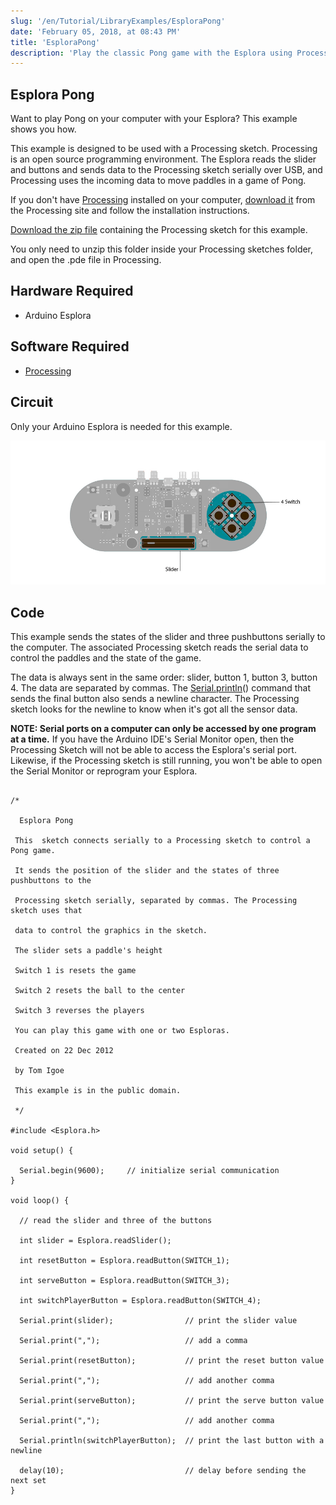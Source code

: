 ```yaml
---
slug: '/en/Tutorial/LibraryExamples/EsploraPong'
date: 'February 05, 2018, at 08:43 PM'
title: 'EsploraPong'
description: 'Play the classic Pong game with the Esplora using Processing.'
---
```




## Esplora Pong

Want to play Pong on your computer with your Esplora? This example shows you how.

This example is designed to be used with a Processing sketch. Processing is an open source programming environment. The Esplora reads the slider and buttons and sends data to the Processing sketch serially over USB, and Processing uses the incoming data to move paddles in a game of Pong.

If you don't have [Processing](http://www.processing.org) installed on your computer,  [download it](http://www.processing.org/download/) from the Processing site and follow the installation instructions.

[Download the zip file](https://arduino.cc/en/uploads/Tutorial/ProcessingPong.zip) containing the Processing sketch for this example.

You only need to unzip this folder inside your Processing sketches folder, and open the .pde file in Processing.

## Hardware Required

- Arduino Esplora

## Software Required

- [Processing](http://processing.org)

## Circuit

Only your Arduino Esplora is needed for this example.

![Esplora board using slider and pushbuttons](./assets/Esplora_Pong.png)

 

## Code

This example sends the states of the slider and three pushbuttons serially to the computer.  The associated Processing sketch reads the serial data to control the paddles and the state of the game.

The data is always sent in the same order:  slider, button 1, button 3, button 4. The data are separated by commas. The [Serial.println](https://arduino.cc/en/Serial/Println)() command that sends the final button also sends a newline character. The Processing sketch looks for the newline to know when it's got all the sensor data.

**NOTE: Serial ports on a computer can only be accessed by one program at a time.** If you have the Arduino IDE's Serial Monitor open, then the Processing Sketch will not be able to access the Esplora's serial port. Likewise, if the Processing sketch is still running, you won't be able to open the Serial Monitor or reprogram your Esplora.

```arduino

/*

  Esplora Pong

 This  sketch connects serially to a Processing sketch to control a Pong game.

 It sends the position of the slider and the states of three pushbuttons to the

 Processing sketch serially, separated by commas. The Processing sketch uses that

 data to control the graphics in the sketch.

 The slider sets a paddle's height

 Switch 1 is resets the game

 Switch 2 resets the ball to the center

 Switch 3 reverses the players

 You can play this game with one or two Esploras.

 Created on 22 Dec 2012

 by Tom Igoe

 This example is in the public domain.

 */

#include <Esplora.h>

void setup() {

  Serial.begin(9600);     // initialize serial communication
}

void loop() {

  // read the slider and three of the buttons

  int slider = Esplora.readSlider();

  int resetButton = Esplora.readButton(SWITCH_1);

  int serveButton = Esplora.readButton(SWITCH_3);

  int switchPlayerButton = Esplora.readButton(SWITCH_4);

  Serial.print(slider);                // print the slider value

  Serial.print(",");                   // add a comma

  Serial.print(resetButton);           // print the reset button value

  Serial.print(",");                   // add another comma

  Serial.print(serveButton);           // print the serve button value

  Serial.print(",");                   // add another comma

  Serial.println(switchPlayerButton);  // print the last button with a newline

  delay(10);                           // delay before sending the next set
}
```
